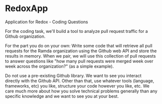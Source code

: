 # RedoxApp
 Application for Redox - Coding Questions

For the coding task, we'll build a tool to analyze pull request traffic 
for a Github organization.

For the part you do on your own: 
Write some code that will retrieve all pull requests for the Ramda organization 
using the Github web API and store the results in memory. When we pair, we will use 
this collection of pull requests to answer questions like "how many pull requests were 
merged week over week across the organization?" (as a simple example).

Do not use a pre-existing Github library. We want to see you interact directly 
with the Github API. Other than that, use whatever tools (language, frameworks, etc) 
you like, structure your code however you like, etc. We care much more about how you 
solve technical problems generally than any specific knowledge and we want to see you 
at your best.